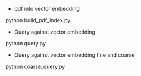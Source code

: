 - pdf into vector embedding

python build_pdf_index.py

- Query against vector embedding

python query.py

- Query against vector embedding fine and coarse

python coarse_query.py
